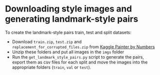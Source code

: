 # Downloading style images and generating landmark-style pairs

To create the landmark-style pairs train, test and split datasets:
* Download `train.zip`, `test.zip` and `replacement_for_corrupted_files.zip` from [Kaggle Painter by Numbers](https://www.kaggle.com/competitions/painter-by-numbers/overview)
* Unzip these folders and put all images in the `imgs` folder
* Run the `get_landmark_style_pairs.py` script to generate the pairs, export them as csv files for each split and move the images into the appropriate folders (`train`, `val` or `test`).